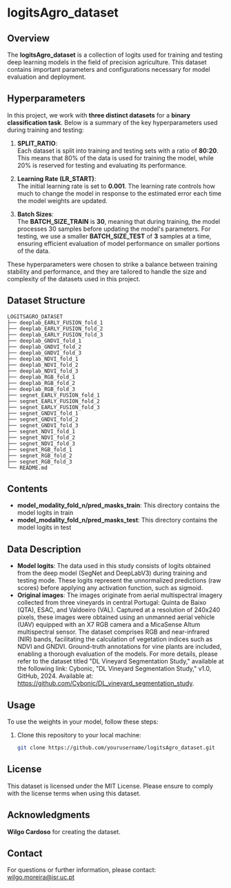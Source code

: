 # logitsAgro_dataset

## Overview
The **logitsAgro_dataset** is a collection of logits used for training and testing deep learning models in the field of precision agriculture. This dataset contains important parameters and configurations necessary for model evaluation and deployment.

## Hyperparameters 

In this project, we work with **three distinct datasets** for a **binary classification task**. Below is a summary of the key hyperparameters used during training and testing:

1. **SPLIT_RATIO**:  
   Each dataset is split into training and testing sets with a ratio of **80:20**. This means that 80% of the data is used for training the model, while 20% is reserved for testing and evaluating its performance.

2. **Learning Rate (LR_START)**:  
   The initial learning rate is set to **0.001**. The learning rate controls how much to change the model in response to the estimated error each time the model weights are updated.

3. **Batch Sizes**:  
   The **BATCH_SIZE_TRAIN** is **30**, meaning that during training, the model processes 30 samples before updating the model's parameters. For testing, we use a smaller **BATCH_SIZE_TEST** of **3** samples at a time, ensuring efficient evaluation of model performance on smaller portions of the data.

These hyperparameters were chosen to strike a balance between training stability and performance, and they are tailored to handle the size and complexity of the datasets used in this project.

## Dataset Structure
```
LOGITSAGRO_DATASET 
├── deeplab_EARLY_FUSION_fold_1
├── deeplab_EARLY_FUSION_fold_2
├── deeplab_EARLY_FUSION_fold_3
├── deeplab_GNDVI_fold_1
├── deeplab_GNDVI_fold_2
├── deeplab_GNDVI_fold_3
├── deeplab_NDVI_fold_1
├── deeplab_NDVI_fold_2
├── deeplab_NDVI_fold_3
├── deeplab_RGB_fold_1
├── deeplab_RGB_fold_2
├── deeplab_RGB_fold_3
├── segnet_EARLY_FUSION_fold_1
├── segnet_EARLY_FUSION_fold_2
├── segnet_EARLY_FUSION_fold_3
├── segnet_GNDVI_fold_1
├── segnet_GNDVI_fold_2
├── segnet_GNDVI_fold_3
├── segnet_NDVI_fold_1
├── segnet_NDVI_fold_2
├── segnet_NDVI_fold_3
├── segnet_RGB_fold_1
├── segnet_RGB_fold_2
├── segnet_RGB_fold_3
└── README.md
```

## Contents
- **model_modality_fold_n/pred_masks_train**: This directory contains the model logits in train
- **model_modality_fold_n/pred_masks_test**: This directory contains the model logits in test
  
## Data Description
- **Model logits**: The data used in this study consists of logits obtained from the deep model (SegNet and DeepLabV3) during training and testing mode. These logits represent the unnormalized predictions (raw scores) before applying any activation function, such as sigmoid.
- **Original images**: The images originate from aerial multispectral imagery collected from three vineyards in central Portugal: Quinta de Baixo (QTA), ESAC, and Valdoeiro (VAL). Captured at a resolution of 240x240 pixels, these images were obtained using an unmanned aerial vehicle (UAV) equipped with an X7 RGB camera and a MicaSense Altum multispectral sensor. The dataset comprises RGB and near-infrared (NIR) bands, facilitating the calculation of vegetation indices such as NDVI and GNDVI. Ground-truth annotations for vine plants are included, enabling a thorough evaluation of the models. For more details, please refer to the dataset titled "DL Vineyard Segmentation Study," available at the following link: Cybonic, "DL Vineyard Segmentation Study," v1.0, GitHub, 2024. Available at: https://github.com/Cybonic/DL_vineyard_segmentation_study.

## Usage
To use the weights in your model, follow these steps:
1. Clone this repository to your local machine:
   ```bash
   git clone https://github.com/yourusername/logitsAgro_dataset.git

## License
This dataset is licensed under the MIT License. Please ensure to comply with the license terms when using this dataset.

## Acknowledgments
**Wilgo Cardoso** for creating the dataset.

## Contact
For questions or further information, please contact:
wilgo.moreira@isr.uc.pt
